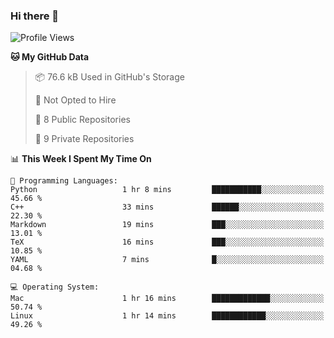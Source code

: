 ### Hi there 👋

<!--
**huayuan4396/huayuan4396** is a ✨ _special_ ✨ repository because its `README.md` (this file) appears on your GitHub profile.

Here are some ideas to get you started:

- 🔭 I’m currently working on ...
- 🌱 I’m currently learning ...
- 👯 I’m looking to collaborate on ...
- 🤔 I’m looking for help with ...
- 💬 Ask me about ...
- 📫 How to reach me: ...
- 😄 Pronouns: ...
- ⚡ Fun fact: ...
-->

<!--START_SECTION:waka-->
![Profile Views](http://img.shields.io/badge/Profile%20Views-0-blue)

**🐱 My GitHub Data** 

> 📦 76.6 kB Used in GitHub's Storage 
 > 
> 🚫 Not Opted to Hire
 > 
> 📜 8 Public Repositories 
 > 
> 🔑 9 Private Repositories 
 > 
📊 **This Week I Spent My Time On** 

```text
💬 Programming Languages: 
Python                   1 hr 8 mins         ███████████░░░░░░░░░░░░░░   45.66 % 
C++                      33 mins             ██████░░░░░░░░░░░░░░░░░░░   22.30 % 
Markdown                 19 mins             ███░░░░░░░░░░░░░░░░░░░░░░   13.01 % 
TeX                      16 mins             ███░░░░░░░░░░░░░░░░░░░░░░   10.85 % 
YAML                     7 mins              █░░░░░░░░░░░░░░░░░░░░░░░░   04.68 % 

💻 Operating System: 
Mac                      1 hr 16 mins        █████████████░░░░░░░░░░░░   50.74 % 
Linux                    1 hr 14 mins        ████████████░░░░░░░░░░░░░   49.26 % 
```


<!--END_SECTION:waka-->
